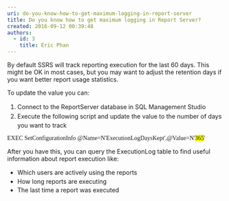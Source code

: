 ```yaml
---
uri: do-you-know-how-to-get-maximum-logging-in-report-server
title: Do you know how to get maximum logging in Report Server?
created: 2016-09-12 00:39:48
authors:
  - id: 3
    title: Eric Phan
---
```





<span class='intro'> By default SSRS will track reporting execution for the last 60 days. This might be OK in most cases, but you may want to adjust the retention days if you want better report usage statistics.<br> </span>

<p>​T​o update the value you can&#58;<br></p><ol><li><span style="line-height&#58;1.6;">​</span><span style="line-height&#58;1.6;">​​Connect to the ReportServer database in SQL Management Studio</span><br></li><li><span style="line-height&#58;1.6;">Execute the following script and update the value to the number of days you want to track</span><br></li></ol><p></p><p class="ssw15-rteElement-CodeArea"><span style="font-family&#58;consolas;">​​EXEC SetConfigurationInfo @Name=N'ExecutionLogDaysKept',@Value=N'<span style="background-color&#58;#ffff00;">365</span>'</span><br></p><p></p><p>After you have this, you can query the ExecutionLog table to find useful information about report execution like&#58;<br></p><ul><li><span style="line-height&#58;20.8px;">​Which users are actively using the reports<br></span></li><li><span style="line-height&#58;20.8px;">How long reports are executing</span></li><li><span style="line-height&#58;20.8px;">The last time a report was executed</span></li></ul><br>


